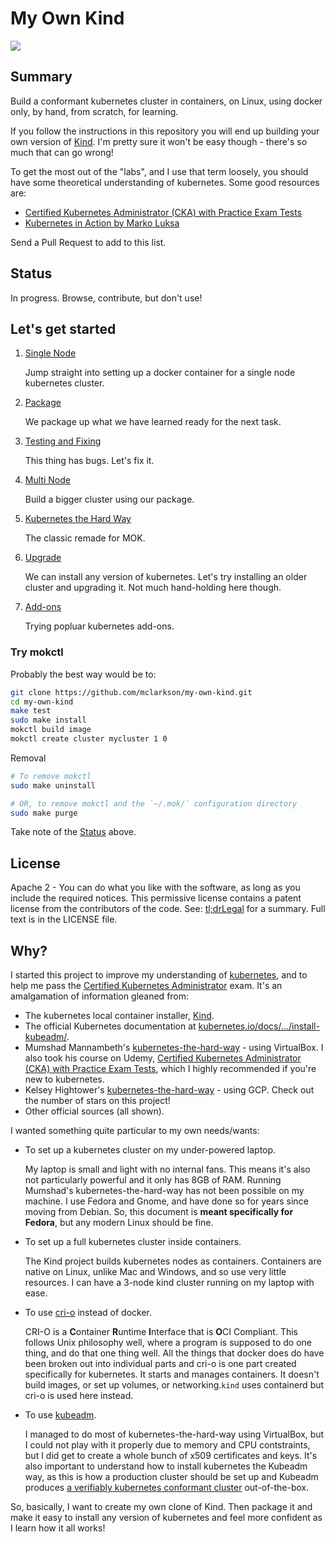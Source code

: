 # My Own Kind

![](docs/images/mokctl-demo.gif)

## Summary

Build a conformant kubernetes cluster in containers, on Linux, using docker only, by hand, from scratch, for learning.

If you follow the instructions in this repository you will end up building your own version of [Kind](https://kind.sigs.k8s.io/). I'm pretty sure it won't be easy though - there's so much that can go wrong!

To get the most out of the "labs", and I use that term loosely, you should have some theoretical understanding of kubernetes. Some good resources are:

* [Certified Kubernetes Administrator (CKA) with Practice Exam Tests](https://www.udemy.com/course/certified-kubernetes-administrator-with-practice-tests/)
* [Kubernetes in Action by Marko Luksa](https://www.goodreads.com/book/show/34013922-kubernetes-in-action)

Send a Pull Request to add to this list.

## Status

In progress. Browse, contribute, but don't use!

## Let's get started

1. [Single Node](docs/build.md)
   
   Jump straight into setting up a docker container for a single node kubernetes cluster.

2. [Package](docs/package.md)
   
   We package up what we have learned ready for the next task.

3. [Testing and Fixing](/docs/testfix.md)
   
   This thing has bugs. Let's fix it.

4. [Multi Node]()
   
   Build a bigger cluster using our package.

5. [Kubernetes the Hard Way](/docs/k8shardway.md)
   
   The classic remade for MOK.

6. [Upgrade](/docs/upgrade.md)
   
   We can install any version of kubernetes. Let's try installing an older cluster and upgrading it. Not much hand-holding here though.

7. [Add-ons](/docs/addons.md)
   
   Trying popluar kubernetes add-ons.

### Try mokctl

Probably the best way would be to:

```bash
git clone https://github.com/mclarkson/my-own-kind.git
cd my-own-kind
make test
sudo make install
mokctl build image
mokctl create cluster mycluster 1 0
```

Removal

```bash
# To remove mokctl
sudo make uninstall

# OR, to remove mokctl and the `~/.mok/` configuration directory
sudo make purge
```

Take note of the [Status](#status) above.

## License

Apache 2 - You can do what you like with the software, as long as you include the required notices. This permissive license contains a patent license 
from the contributors of the code. See: [tl;drLegal](https://tldrlegal.com/license/apache-license-2.0-%28apache-2.0%29) for a summary. Full text is in the LICENSE file.

## Why?

I started this project to improve my understanding of [kubernetes](https://kubernetes.io/), and to help me pass the [Certified Kubernetes Administrator](https://www.cncf.io/certification/cka/) exam. It's an amalgamation of information gleaned from:

* The kubernetes local container installer, [Kind](https://kind.sigs.k8s.io/).
* The official Kubernetes documentation at [kubernetes.io/docs/.../install-kubeadm/](https://kubernetes.io/docs/setup/production-environment/tools/kubeadm/install-kubeadm/).
* Mumshad Mannambeth's [kubernetes-the-hard-way](https://github.com/mmumshad/kubernetes-the-hard-way) - using VirtualBox.
  I also took his course on Udemy, [Certified Kubernetes Administrator (CKA) with Practice Exam Tests](https://www.udemy.com/course/certified-kubernetes-administrator-with-practice-tests/), which I highly recommended if you're new to kubernetes.
* Kelsey Hightower's [kubernetes-the-hard-way](https://github.com/kelseyhightower/kubernetes-the-hard-way) - using GCP. Check out the number of stars on this project!
* Other official sources (all shown).

I wanted something quite particular to my own needs/wants:

* To set up a kubernetes cluster on my under-powered laptop.
  
  My laptop is small and light with no internal fans. This means it's also not particularly powerful and it only has 8GB of RAM. Running Mumshad's kubernetes-the-hard-way has not been possible on my machine.
  I use Fedora and Gnome, and have done so for years since moving from Debian. So, this document is **meant specifically for Fedora**, but any modern Linux should be fine.

* To set up a full kubernetes cluster inside containers.
  
  The Kind project builds kubernetes nodes as containers. Containers are native on Linux, unlike Mac and Windows, and so use very little resources. I can have a 3-node kind cluster running on my laptop with ease.

* To use [cri-o](https://cri-o.io/) instead of docker.
  
  CRI-O is a **C**ontainer **R**untime **I**nterface that is **O**CI Compliant. This follows Unix philosophy well, where a program is supposed to do one thing, and do that one thing well. All the things that docker does do have been broken out into individual parts and cri-o is one part created specifically for kubernetes. It starts and manages containers. It doesn't build images, or set up volumes, or networking.`kind` uses containerd but cri-o is used here instead.

* To use [kubeadm](https://kubernetes.io/docs/reference/setup-tools/kubeadm/kubeadm/).
  
  I managed to do most of kubernetes-the-hard-way using VirtualBox, but I could not play with it properly due to memory and CPU contstraints, but I did get to create a whole bunch of x509 certificates and keys. It's also important to understand how to install kubernetes the Kubeadm way, as this is how a production cluster should be set up and Kubeadm produces [a verifiably kubernetes conformant cluster](https://www.cncf.io/certification/software-conformance/) out-of-the-box.

So, basically, I want to create my own clone of Kind. Then package it and make it easy to install any version of kubernetes and feel more confident as I learn how it all works!
